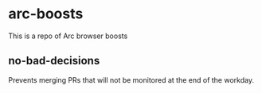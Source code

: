 # arc-boosts

This is a repo of Arc browser boosts

## no-bad-decisions

Prevents merging PRs that will not be monitored at the end of the workday.
